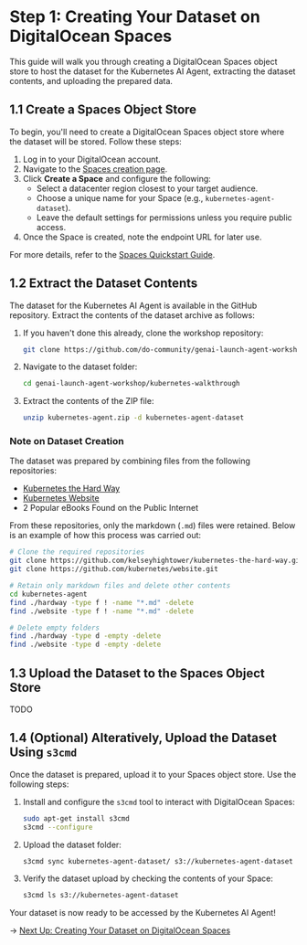 # Step 1: Creating Your Dataset on DigitalOcean Spaces

This guide will walk you through creating a DigitalOcean Spaces object store to host the dataset for the Kubernetes AI Agent, extracting the dataset contents, and uploading the prepared data.

## 1.1 Create a Spaces Object Store

To begin, you'll need to create a DigitalOcean Spaces object store where the dataset will be stored. Follow these steps:

1. Log in to your DigitalOcean account.
2. Navigate to the [Spaces creation page](https://cloud.digitalocean.com/spaces).
3. Click **Create a Space** and configure the following:
   - Select a datacenter region closest to your target audience.
   - Choose a unique name for your Space (e.g., `kubernetes-agent-dataset`).
   - Leave the default settings for permissions unless you require public access.
4. Once the Space is created, note the endpoint URL for later use.

For more details, refer to the [Spaces Quickstart Guide](https://docs.digitalocean.com/products/spaces/getting-started/quickstart/).

## 1.2 Extract the Dataset Contents

The dataset for the Kubernetes AI Agent is available in the GitHub repository. Extract the contents of the dataset archive as follows:

1. If you haven't done this already, clone the workshop repository:

   ```bash
   git clone https://github.com/do-community/genai-launch-agent-workshop.git
   ```

2. Navigate to the dataset folder:

   ```bash
   cd genai-launch-agent-workshop/kubernetes-walkthrough
   ```

3. Extract the contents of the ZIP file:

   ```bash
   unzip kubernetes-agent.zip -d kubernetes-agent-dataset
   ```

### Note on Dataset Creation

The dataset was prepared by combining files from the following repositories:

- [Kubernetes the Hard Way](https://github.com/kelseyhightower/kubernetes-the-hard-way)
- [Kubernetes Website](https://github.com/kubernetes/website)
- 2 Popular eBooks Found on the Public Internet

From these repositories, only the markdown (`.md`) files were retained. Below is an example of how this process was carried out:

```bash
# Clone the required repositories
git clone https://github.com/kelseyhightower/kubernetes-the-hard-way.git
git clone https://github.com/kubernetes/website.git

# Retain only markdown files and delete other contents
cd kubernetes-agent
find ./hardway -type f ! -name "*.md" -delete
find ./website -type f ! -name "*.md" -delete

# Delete empty folders
find ./hardway -type d -empty -delete
find ./website -type d -empty -delete
```

## 1.3 Upload the Dataset to the Spaces Object Store

TODO

## 1.4 (Optional) Alteratively, Upload the Dataset Using `s3cmd`

Once the dataset is prepared, upload it to your Spaces object store. Use the following steps:

1. Install and configure the `s3cmd` tool to interact with DigitalOcean Spaces:

   ```bash
   sudo apt-get install s3cmd
   s3cmd --configure
   ```

2. Upload the dataset folder:

   ```bash
   s3cmd sync kubernetes-agent-dataset/ s3://kubernetes-agent-dataset
   ```

3. Verify the dataset upload by checking the contents of your Space:

   ```bash
   s3cmd ls s3://kubernetes-agent-dataset
   ```

Your dataset is now ready to be accessed by the Kubernetes AI Agent!

→ [Next Up: Creating Your Dataset on DigitalOcean Spaces](./STEP2_KNOWLEDGE_BASE.md) 
